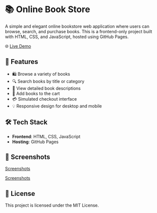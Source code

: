 

# 📚 Online Book Store

A simple and elegant online bookstore web application where users can browse, search, and purchase books. This is a frontend-only project built with HTML, CSS, and JavaScript, hosted using GitHub Pages.

🌐 [Live Demo](https://kishan269565.github.io/Online-Book-Store/)

## 🚀 Features

- 🛍️ Browse a variety of books
- 🔍 Search books by title or category
- 📖 View detailed book descriptions
- 🛒 Add books to the cart
- 💳 Simulated checkout interface
- 💡 Responsive design for desktop and mobile

## 🛠️ Tech Stack

- **Frontend**: HTML, CSS, JavaScript
- **Hosting**: GitHub Pages

## 📸 Screenshots

[Screenshots](https://github.com/Kishan269565/Online-Book-Store/blob/main/main.png)

[Screenshots](https://github.com/Kishan269565/Online-Book-Store/blob/main/login.png)


## 📜 License

This project is licensed under the MIT License.

